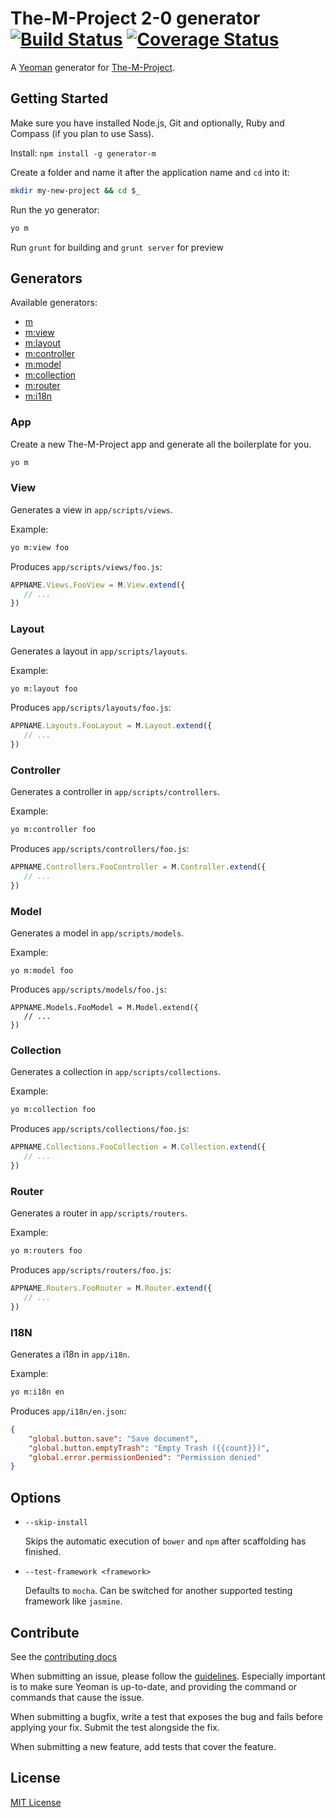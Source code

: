 # The-M-Project 2-0 generator [![Build Status](https://travis-ci.org/mwaylabs/generator-m.png)](https://travis-ci.org/mwaylabs/generator-m) [![Coverage Status](https://coveralls.io/repos/mwaylabs/generator-m/badge.png?branch=master)](https://coveralls.io/r/mwaylabs/generator-m?branch=master)

A [Yeoman](http://yeoman.io) generator for [The-M-Project](http://the-m-project.org).

## Getting Started

Make sure you have installed Node.js, Git and optionally, Ruby and Compass (if you plan to use Sass).

Install: `npm install -g generator-m`

Create a folder and name it after the application name and `cd` into it:
```bash
mkdir my-new-project && cd $_
```

Run the yo generator:
```bash
yo m
```

Run `grunt` for building and `grunt server` for preview

## Generators

Available generators:

* [m](#app)
* [m:view](#view)
* [m:layout](#layout)
* [m:controller](#controller)
* [m:model](#model)
* [m:collection](#collection)
* [m:router](#router)
* [m:i18n](#i18n)

### App
Create a new The-M-Project app and generate all the boilerplate for you.

```bash
yo m
```

### View

Generates a view in `app/scripts/views`.

Example:
```bash
yo m:view foo
```

Produces `app/scripts/views/foo.js`:

```javascript
APPNAME.Views.FooView = M.View.extend({
   // ...
})
```
### Layout

Generates a layout in `app/scripts/layouts`.

Example:
```bash
yo m:layout foo
```

Produces `app/scripts/layouts/foo.js`:

```javascript
APPNAME.Layouts.FooLayout = M.Layout.extend({
   // ...
})
```

### Controller

Generates a controller in `app/scripts/controllers`.

Example:
```bash
yo m:controller foo
```

Produces `app/scripts/controllers/foo.js`:

```javascript
APPNAME.Controllers.FooController = M.Controller.extend({
   // ...
})
```

### Model

Generates a model in `app/scripts/models`.

Example:
```
yo m:model foo
```

Produces `app/scripts/models/foo.js`:

```
APPNAME.Models.FooModel = M.Model.extend({
   // ...
})
```

### Collection

Generates a collection in `app/scripts/collections`.

Example:
```bash
yo m:collection foo
```

Produces `app/scripts/collections/foo.js`:

```javascript
APPNAME.Collections.FooCollection = M.Collection.extend({
   // ...
})
```

### Router

Generates a router in `app/scripts/routers`.

Example:
```bash
yo m:routers foo
```

Produces `app/scripts/routers/foo.js`:

```javascript
APPNAME.Routers.FooRouter = M.Router.extend({
   // ...
})
```

### I18N

Generates a i18n in `app/i18n`.

Example:
```bash
yo m:i18n en
```

Produces `app/i18n/en.json`:

```json
{
    "global.button.save": "Save document",
    "global.button.emptyTrash": "Empty Trash ({{count}})",
    "global.error.permissionDenied": "Permission denied"
}
```

## Options

* `--skip-install`

  Skips the automatic execution of `bower` and `npm` after scaffolding has finished.

* `--test-framework <framework>`

  Defaults to `mocha`. Can be switched for another supported testing framework like `jasmine`.


## Contribute

See the [contributing docs](https://github.com/yeoman/yeoman/blob/master/contributing.md)

When submitting an issue, please follow the [guidelines](https://github.com/yeoman/yeoman/blob/master/contributing.md#issue-submission). Especially important is to make sure Yeoman is up-to-date, and providing the command or commands that cause the issue.

When submitting a bugfix, write a test that exposes the bug and fails before applying your fix. Submit the test alongside the fix.

When submitting a new feature, add tests that cover the feature.

## License

[MIT License](http://en.wikipedia.org/wiki/MIT_License)
